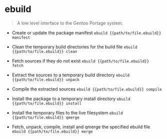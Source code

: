 # ebuild
> A low level interface to the Gentoo Portage system.

- Create or update the package manifest
`ebuild {{path/to/file.ebuild}} manifest`

- Clean the temporary build directories for the build file
`ebuild {{path/to/file.ebuild}} clean`

- Fetch sources if they do not exist
`ebuild {{path/to/file.ebuild}} fetch`

- Extract the sources to a temporary build directory
`ebuild {{path/to/file.ebuild}} unpack`

- Compile the extracted sources
`ebuild {{path/to/file.ebuild}} compile`

- Install the package to a temporary install directory
`ebuild {{path/to/file.ebuild}} install`

- Install the temporary files to the live filesystem
`ebuild {{path/to/file.ebuild}} qmerge`

- Fetch, unpack, compile, install and qmerge the specified ebuild file
`ebuild {{path/to/file.ebuild}} merge`
